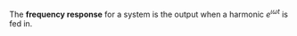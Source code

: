 The **frequency response** for a system is the output when a harmonic $e^{\iota \omega t}$ is fed in.